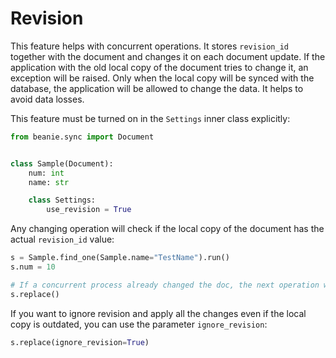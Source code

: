 # Revision

This feature helps with concurrent operations. It stores `revision_id` together with the document and changes it on each document update. 
If the application with the old local copy of the document tries to change it, an exception will be raised. 
Only when the local copy will be synced with the database, the application will be allowed to change the data. 
It helps to avoid data losses.

This feature must be turned on in the `Settings` inner class explicitly:

```python
from beanie.sync import Document


class Sample(Document):
    num: int
    name: str

    class Settings:
        use_revision = True
```

Any changing operation will check if the local copy of the document has the actual `revision_id` value:

```python
s = Sample.find_one(Sample.name="TestName").run()
s.num = 10

# If a concurrent process already changed the doc, the next operation will raise an error
s.replace()
```

If you want to ignore revision and apply all the changes even if the local copy is outdated, you can use the parameter `ignore_revision`:

```python
s.replace(ignore_revision=True)
```
